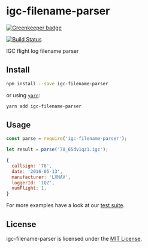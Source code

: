 igc-filename-parser
==============================================================================

[![Greenkeeper badge](https://badges.greenkeeper.io/Turbo87/igc-filename-parser.svg)](https://greenkeeper.io/)

[![Build Status](https://travis-ci.org/Turbo87/igc-filename-parser.svg?branch=master)](https://travis-ci.org/Turbo87/igc-filename-parser)

IGC flight log filename parser


Install
------------------------------------------------------------------------------

```bash
npm install --save igc-filename-parser
```

or using [`yarn`](https://yarnpkg.com/):

```bash
yarn add igc-filename-parser
```


Usage
------------------------------------------------------------------------------

```js
const parse = require('igc-filename-parser');

let result = parse('78_65dv1qz1.igc');
```

```js
{
  callsign: '78',
  date: '2016-05-13', 
  manufacturer: 'LXNAV', 
  loggerId: '1QZ', 
  numFlight: 1, 
}
```

For more examples have a look at our [test suite](test.js).

License
------------------------------------------------------------------------------

igc-filename-parser is licensed under the [MIT License](LICENSE).
